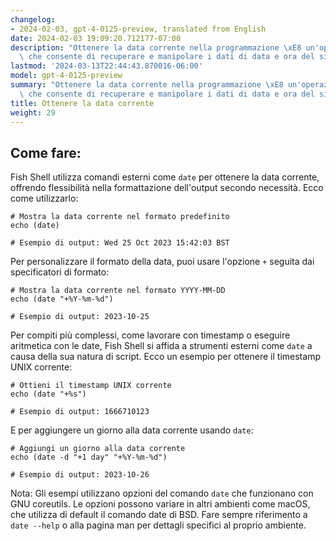 ```yaml
---
changelog:
- 2024-02-03, gpt-4-0125-preview, translated from English
date: 2024-02-03 19:09:20.712177-07:00
description: "Ottenere la data corrente nella programmazione \xE8 un'operazione fondamentale\
  \ che consente di recuperare e manipolare i dati di data e ora del sistema.\u2026"
lastmod: '2024-03-13T22:44:43.870016-06:00'
model: gpt-4-0125-preview
summary: "Ottenere la data corrente nella programmazione \xE8 un'operazione fondamentale\
  \ che consente di recuperare e manipolare i dati di data e ora del sistema."
title: Ottenere la data corrente
weight: 29
---
```


## Come fare:
Fish Shell utilizza comandi esterni come `date` per ottenere la data corrente, offrendo flessibilità nella formattazione dell'output secondo necessità. Ecco come utilizzarlo:

```fish
# Mostra la data corrente nel formato predefinito
echo (date)

# Esempio di output: Wed 25 Oct 2023 15:42:03 BST
```

Per personalizzare il formato della data, puoi usare l'opzione `+` seguita dai specificatori di formato:

```fish
# Mostra la data corrente nel formato YYYY-MM-DD
echo (date "+%Y-%m-%d")

# Esempio di output: 2023-10-25
```

Per compiti più complessi, come lavorare con timestamp o eseguire aritmetica con le date, Fish Shell si affida a strumenti esterni come `date` a causa della sua natura di script. Ecco un esempio per ottenere il timestamp UNIX corrente:

```fish
# Ottieni il timestamp UNIX corrente
echo (date "+%s")

# Esempio di output: 1666710123
```

E per aggiungere un giorno alla data corrente usando `date`:

```fish
# Aggiungi un giorno alla data corrente
echo (date -d "+1 day" "+%Y-%m-%d")

# Esempio di output: 2023-10-26
```

Nota: Gli esempi utilizzano opzioni del comando `date` che funzionano con GNU coreutils. Le opzioni possono variare in altri ambienti come macOS, che utilizza di default il comando date di BSD. Fare sempre riferimento a `date --help` o alla pagina man per dettagli specifici al proprio ambiente.

